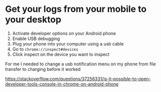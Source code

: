 # Get your logs from your mobile to your desktop



1. Activate developer options on your Android phone
2. Enable USB debugging
3. Plug your phone into your computer using a usb cable
4. Go to `chrome://inspect#devices`
5. Click inspect on the device you want to inspect



For me I needed to change a usb notification menu on my phone from file transfer to charging before it worked



https://stackoverflow.com/questions/37256331/is-it-possible-to-open-developer-tools-console-in-chrome-on-android-phone
